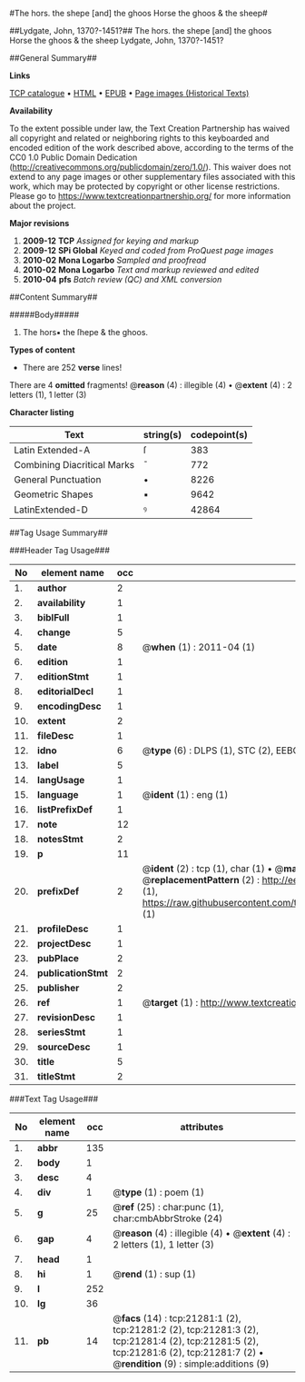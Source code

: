 #The hors. the shepe [and] the ghoos Horse the ghoos & the sheep#

##Lydgate, John, 1370?-1451?##
The hors. the shepe [and] the ghoos
Horse the ghoos & the sheep
Lydgate, John, 1370?-1451?

##General Summary##

**Links**

[TCP catalogue](http://www.ota.ox.ac.uk/tcp/)  • 
[HTML](http://tei.it.ox.ac.uk/tcp/Texts-HTML/free/A06/A06554.html)  • 
[EPUB](http://tei.it.ox.ac.uk/tcp/Texts-EPUB/free/A06/A06554.epub) • 
[Page images (Historical Texts)](https://historicaltexts.jisc.ac.uk/eebo-99855779e)

**Availability**

To the extent possible under law, the Text Creation Partnership has waived all copyright and related or neighboring rights to this keyboarded and encoded edition of the work described above, according to the terms of the CC0 1.0 Public Domain Dedication (http://creativecommons.org/publicdomain/zero/1.0/). This waiver does not extend to any page images or other supplementary files associated with this work, which may be protected by copyright or other license restrictions. Please go to https://www.textcreationpartnership.org/ for more information about the project.

**Major revisions**

1. __2009-12__ __TCP__ *Assigned for keying and markup*
1. __2009-12__ __SPi Global__ *Keyed and coded from ProQuest page images*
1. __2010-02__ __Mona Logarbo__ *Sampled and proofread*
1. __2010-02__ __Mona Logarbo__ *Text and markup reviewed and edited*
1. __2010-04__ __pfs__ *Batch review (QC) and XML conversion*

##Content Summary##

#####Body#####

1. The hors▪ the ſhepe & the ghoos.

**Types of content**

  * There are 252 **verse** lines!

There are 4 **omitted** fragments! 
 @__reason__ (4) : illegible (4)  •  @__extent__ (4) : 2 letters (1), 1 letter (3)

**Character listing**


|Text|string(s)|codepoint(s)|
|---|---|---|
|Latin Extended-A|ſ|383|
|Combining             Diacritical Marks|̄|772|
|General Punctuation|•|8226|
|Geometric Shapes|▪|9642|
|LatinExtended-D|ꝰ|42864|

##Tag Usage Summary##

###Header Tag Usage###

|No|element name|occ|attributes|
|---|---|---|---|
|1.|__author__|2||
|2.|__availability__|1||
|3.|__biblFull__|1||
|4.|__change__|5||
|5.|__date__|8| @__when__ (1) : 2011-04 (1)|
|6.|__edition__|1||
|7.|__editionStmt__|1||
|8.|__editorialDecl__|1||
|9.|__encodingDesc__|1||
|10.|__extent__|2||
|11.|__fileDesc__|1||
|12.|__idno__|6| @__type__ (6) : DLPS (1), STC (2), EEBO-CITATION (1), PROQUEST (1), VID (1)|
|13.|__label__|5||
|14.|__langUsage__|1||
|15.|__language__|1| @__ident__ (1) : eng (1)|
|16.|__listPrefixDef__|1||
|17.|__note__|12||
|18.|__notesStmt__|2||
|19.|__p__|11||
|20.|__prefixDef__|2| @__ident__ (2) : tcp (1), char (1)  •  @__matchPattern__ (2) : ([0-9\-]+):([0-9IVX]+) (1), (.+) (1)  •  @__replacementPattern__ (2) : http://eebo.chadwyck.com/downloadtiff?vid=$1&page=$2 (1), https://raw.githubusercontent.com/textcreationpartnership/Texts/master/tcpchars.xml#$1 (1)|
|21.|__profileDesc__|1||
|22.|__projectDesc__|1||
|23.|__pubPlace__|2||
|24.|__publicationStmt__|2||
|25.|__publisher__|2||
|26.|__ref__|1| @__target__ (1) : http://www.textcreationpartnership.org/docs/. (1)|
|27.|__revisionDesc__|1||
|28.|__seriesStmt__|1||
|29.|__sourceDesc__|1||
|30.|__title__|5||
|31.|__titleStmt__|2||


###Text Tag Usage###

|No|element name|occ|attributes|
|---|---|---|---|
|1.|__abbr__|135||
|2.|__body__|1||
|3.|__desc__|4||
|4.|__div__|1| @__type__ (1) : poem (1)|
|5.|__g__|25| @__ref__ (25) : char:punc (1), char:cmbAbbrStroke (24)|
|6.|__gap__|4| @__reason__ (4) : illegible (4)  •  @__extent__ (4) : 2 letters (1), 1 letter (3)|
|7.|__head__|1||
|8.|__hi__|1| @__rend__ (1) : sup (1)|
|9.|__l__|252||
|10.|__lg__|36||
|11.|__pb__|14| @__facs__ (14) : tcp:21281:1 (2), tcp:21281:2 (2), tcp:21281:3 (2), tcp:21281:4 (2), tcp:21281:5 (2), tcp:21281:6 (2), tcp:21281:7 (2)  •  @__rendition__ (9) : simple:additions (9)|
